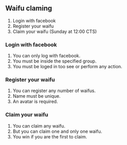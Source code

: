 ## Waifu claming

1. Login with facebook
2. Register your waifu
3. Claim your waifu (Sunday at 12:00 CTS)


### Login with facebook

1. You can only log with facebook.
2. You must be inside the specified group.
3. You must be loged in too see or perform any action.

### Register your waifu

1. You can register any number of waifus.
2. Name must be unique.
3. An avatar is required.

### Claim your waifu

1. You can claim any waifu.
2. But you can claim one and only one waifu.
3. You win if you are the first to claim.
